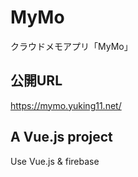 # MyMo

クラウドメモアプリ「MyMo」

## 公開URL

https://mymo.yuking11.net/

## A Vue.js project

Use Vue.js & firebase
